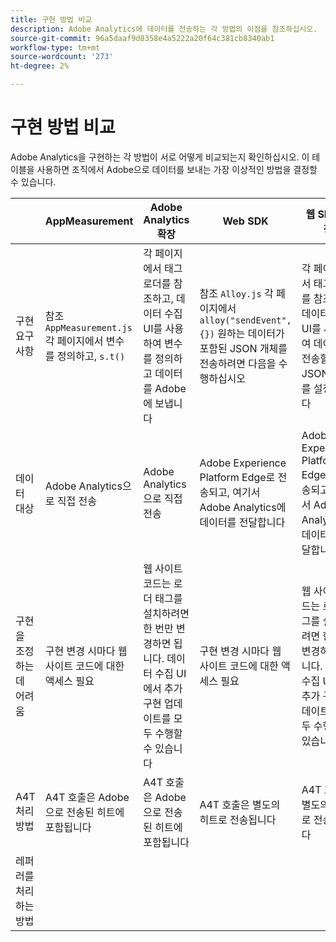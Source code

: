 ```yaml
---
title: 구현 방법 비교
description: Adobe Analytics에 데이터를 전송하는 각 방법의 이점을 참조하십시오.
source-git-commit: 96a5daaf9d8358e4a5222a20f64c381cb8340ab1
workflow-type: tm+mt
source-wordcount: '273'
ht-degree: 2%

---
```


# 구현 방법 비교

Adobe Analytics을 구현하는 각 방법이 서로 어떻게 비교되는지 확인하십시오. 이 테이블을 사용하면 조직에서 Adobe으로 데이터를 보내는 가장 이상적인 방법을 결정할 수 있습니다.

|  | AppMeasurement | Adobe Analytics 확장 | Web SDK | 웹 SDK 확장 |
| --- | --- | --- | --- | --- |
| 구현 요구 사항 | 참조 `AppMeasurement.js` 각 페이지에서 변수를 정의하고, `s.t()` | 각 페이지에서 태그 로더를 참조하고, 데이터 수집 UI를 사용하여 변수를 정의하고 데이터를 Adobe에 보냅니다 | 참조 `Alloy.js` 각 페이지에서 `alloy("sendEvent",{})` 원하는 데이터가 포함된 JSON 개체를 전송하려면 다음을 수행하십시오 | 각 페이지에서 태그 로더를 참조하고, 데이터 수집 UI를 사용하여 데이터를 전송할 JSON 개체를 설정합니다 |
| 데이터 대상 | Adobe Analytics으로 직접 전송 | Adobe Analytics으로 직접 전송 | Adobe Experience Platform Edge로 전송되고, 여기서 Adobe Analytics에 데이터를 전달합니다 | Adobe Experience Platform Edge로 전송되고, 여기서 Adobe Analytics에 데이터를 전달합니다 |
| 구현을 조정하는 데 어려움 | 구현 변경 시마다 웹 사이트 코드에 대한 액세스 필요 | 웹 사이트 코드는 로더 태그를 설치하려면 한 번만 변경하면 됩니다. 데이터 수집 UI에서 추가 구현 업데이트를 모두 수행할 수 있습니다 | 구현 변경 시마다 웹 사이트 코드에 대한 액세스 필요 | 웹 사이트 코드는 로더 태그를 설치하려면 한 번만 변경하면 됩니다. 데이터 수집 UI에서 추가 구현 업데이트를 모두 수행할 수 있습니다 |
| A4T 처리 방법 | A4T 호출은 Adobe으로 전송된 히트에 포함됩니다 | A4T 호출은 Adobe으로 전송된 히트에 포함됩니다 | A4T 호출은 별도의 히트로 전송됩니다 | A4T 호출은 별도의 히트로 전송됩니다 |
| 레퍼러를 처리하는 방법 |